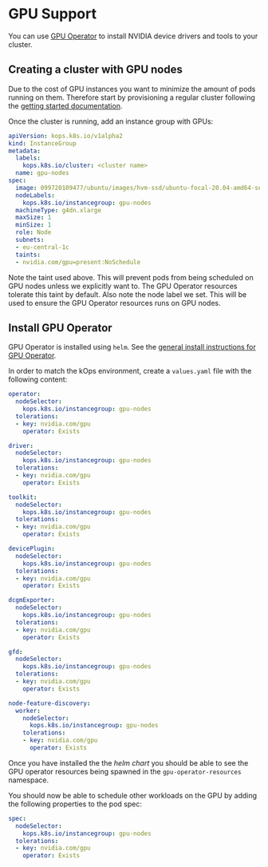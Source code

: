 # GPU Support

You can use [GPU Operator](https://docs.nvidia.com/datacenter/cloud-native/gpu-operator/overview.html) to install NVIDIA device drivers and tools to your cluster.

## Creating a cluster with GPU nodes

Due to the cost of GPU instances you want to minimize the amount of pods running on them. Therefore start by provisioning a regular cluster following the [getting started documentation](https://kops.sigs.k8s.io/getting_started/aws/).

Once the cluster is running, add an instance group with GPUs:

```yaml
apiVersion: kops.k8s.io/v1alpha2
kind: InstanceGroup
metadata:
  labels:
    kops.k8s.io/cluster: <cluster name>
  name: gpu-nodes
spec:
  image: 099720109477/ubuntu/images/hvm-ssd/ubuntu-focal-20.04-amd64-server-20200907
  nodeLabels:
    kops.k8s.io/instancegroup: gpu-nodes
  machineType: g4dn.xlarge
  maxSize: 1
  minSize: 1
  role: Node
  subnets:
  - eu-central-1c
  taints:
  - nvidia.com/gpu=present:NoSchedule
```

Note the taint used above. This will prevent pods from being scheduled on GPU nodes unless we explicitly want to. The GPU Operator resources tolerate this taint by default.
Also note the node label we set. This will be used to ensure the GPU Operator resources runs on GPU nodes. 

## Install GPU Operator
GPU Operator is installed using `helm`. See the [general install instructions for GPU Operator](https://docs.nvidia.com/datacenter/cloud-native/gpu-operator/getting-started.html#install-gpu-operator).

In order to match the kOps environment, create a `values.yaml` file with the following content:

```yaml
operator:
  nodeSelector:
    kops.k8s.io/instancegroup: gpu-nodes
  tolerations:
  - key: nvidia.com/gpu
    operator: Exists

driver:
  nodeSelector:
    kops.k8s.io/instancegroup: gpu-nodes
  tolerations:
  - key: nvidia.com/gpu
    operator: Exists

toolkit:
  nodeSelector:
    kops.k8s.io/instancegroup: gpu-nodes
  tolerations:
  - key: nvidia.com/gpu
    operator: Exists

devicePlugin:
  nodeSelector:
    kops.k8s.io/instancegroup: gpu-nodes
  tolerations:
  - key: nvidia.com/gpu
    operator: Exists

dcgmExporter:
  nodeSelector:
    kops.k8s.io/instancegroup: gpu-nodes
  tolerations:
  - key: nvidia.com/gpu
    operator: Exists

gfd:
  nodeSelector:
    kops.k8s.io/instancegroup: gpu-nodes
  tolerations:
  - key: nvidia.com/gpu
    operator: Exists

node-feature-discovery:
  worker:
    nodeSelector:
      kops.k8s.io/instancegroup: gpu-nodes
    tolerations:
    - key: nvidia.com/gpu
      operator: Exists
```

Once you have installed the the _helm chart_ you should be able to see the GPU operator resources being spawned in the `gpu-operator-resources` namespace.

You should now be able to schedule other workloads on the GPU by adding the following properties to the pod spec:
```yaml
spec:
  nodeSelector:
    kops.k8s.io/instancegroup: gpu-nodes
  tolerations:
  - key: nvidia.com/gpu
    operator: Exists
```
